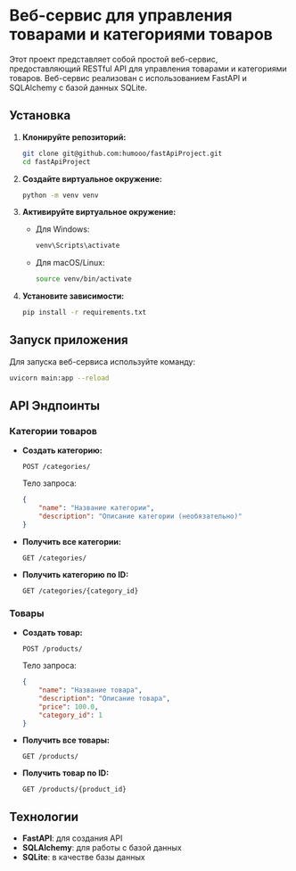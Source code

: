 # Веб-сервис для управления товарами и категориями товаров

Этот проект представляет собой простой веб-сервис, предоставляющий RESTful API для управления товарами и категориями товаров. Веб-сервис реализован с использованием FastAPI и SQLAlchemy с базой данных SQLite.

## Установка

1. **Клонируйте репозиторий:**

   ```bash
   git clone git@github.com:humooo/fastApiProject.git
   cd fastApiProject
   ```

2. **Создайте виртуальное окружение:**

   ```bash
   python -m venv venv
   ```

3. **Активируйте виртуальное окружение:**

   - Для Windows:

     ```bash
     venv\Scripts\activate
     ```

   - Для macOS/Linux:

     ```bash
     source venv/bin/activate
     ```

4. **Установите зависимости:**

   ```bash
   pip install -r requirements.txt
   ```

## Запуск приложения

Для запуска веб-сервиса используйте команду:

```bash
uvicorn main:app --reload
```

## API Эндпоинты

### Категории товаров

- **Создать категорию:**

  ```
  POST /categories/
  ```

  Тело запроса:
  ```json
  {
      "name": "Название категории",
      "description": "Описание категории (необязательно)"
  }
  ```

- **Получить все категории:**

  ```
  GET /categories/
  ```

- **Получить категорию по ID:**

  ```
  GET /categories/{category_id}
  ```

### Товары

- **Создать товар:**

  ```
  POST /products/
  ```

  Тело запроса:
  ```json
  {
      "name": "Название товара",
      "description": "Описание товара",
      "price": 100.0,
      "category_id": 1
  }
  ```

- **Получить все товары:**

  ```
  GET /products/
  ```

- **Получить товар по ID:**

  ```
  GET /products/{product_id}
  ```

## Технологии

- **FastAPI**: для создания API
- **SQLAlchemy**: для работы с базой данных
- **SQLite**: в качестве базы данных
